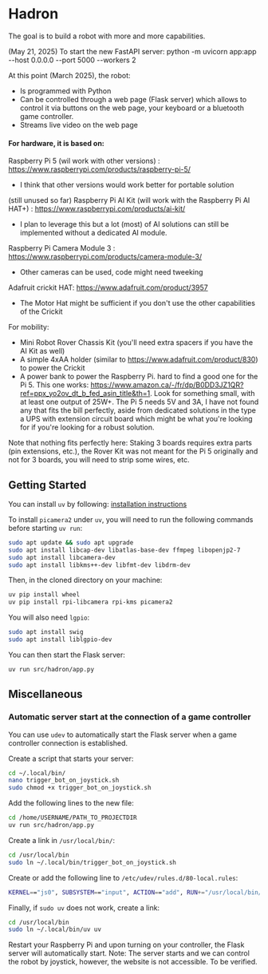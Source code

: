 # Hadron
The goal is to build a robot with more and more capabilities.

(May 21, 2025)
To start the new FastAPI server:
  python -m uvicorn app:app --host 0.0.0.0 --port 5000 --workers 2



At this point (March 2025), the robot:
  - Is programmed with Python
  - Can be controlled through a web page (Flask server) which allows to control it via buttons on the web page, your keyboard or a bluetooth game controller.
  - Streams live video on the web page

#### For hardware, it is based on:

Raspberry Pi 5 (wil work with other versions) : https://www.raspberrypi.com/products/raspberry-pi-5/
  - I think that other versions would work better for portable solution
    
(still unused so far) Raspberry Pi AI Kit (will work with the Raspberry Pi AI HAT+) : https://www.raspberrypi.com/products/ai-kit/
  - I plan to leverage this but a lot (most) of AI solutions can still be implemented without a dedicated AI module.
    
Raspberry Pi Camera Module 3 : https://www.raspberrypi.com/products/camera-module-3/
  - Other cameras can be used, code might need tweeking

Adafruit crickit HAT: https://www.adafruit.com/product/3957
  - The Motor Hat might be sufficient if you don't use the other capabilities of the Crickit

For mobility:
- Mini Robot Rover Chassis Kit (you'll need extra spacers if you have the AI Kit as well)
- A simple 4xAA holder (similar to https://www.adafruit.com/product/830) to power the Crickit
- A power bank to power the Raspberry Pi. hard to find a good one for the Pi 5. This one works: https://www.amazon.ca/-/fr/dp/B0DD3JZ1QR?ref=ppx_yo2ov_dt_b_fed_asin_title&th=1. Look for something small, with at least one output of 25W+. The Pi 5 needs 5V and 3A, I have not found any that fits the bill perfectly, aside from dedicated solutions in the type a UPS with extension circuit board which might be what you're looking for if you're looking for a robust solution.

Note that nothing fits perfectly here: Staking 3 boards requires extra parts (pin extensions, etc.), the Rover Kit was not meant for the Pi 5 originally and not for 3 boards, you will need to strip some wires, etc.



## Getting Started

You can install `uv` by following: [installation instructions](https://docs.astral.sh/uv/getting-started/installation/)

To install `picamera2` under `uv`, you will need to run the following commands before starting `uv run`:

```bash
sudo apt update && sudo apt upgrade
sudo apt install libcap-dev libatlas-base-dev ffmpeg libopenjp2-7
sudo apt install libcamera-dev
sudo apt install libkms++-dev libfmt-dev libdrm-dev
```

Then, in the cloned directory on your machine:

```bash
uv pip install wheel
uv pip install rpi-libcamera rpi-kms picamera2
```

You will also need `lgpio`:

```bash
sudo apt install swig
sudo apt install liblgpio-dev
```

You can then start the Flask server:

```bash
uv run src/hadron/app.py
```

## Miscellaneous

### Automatic server start at the connection of a game controller

You can use `udev` to automatically start the Flask server when a game controller connection is established.

Create a script that starts your server:

```bash
cd ~/.local/bin/
nano trigger_bot_on_joystick.sh
sudo chmod +x trigger_bot_on_joystick.sh
```

Add the following lines to the new file:

```bash
cd /home/USERNAME/PATH_TO_PROJECTDIR
uv run src/hadron/app.py
```

Create a link in `/usr/local/bin/`:

```bash
cd /usr/local/bin
sudo ln ~/.local/bin/trigger_bot_on_joystick.sh
```

Create or add the following line to `/etc/udev/rules.d/80-local.rules`:

```bash
KERNEL=="js0", SUBSYSTEM=="input", ACTION=="add", RUN+="/usr/local/bin/trigger_bot_on_joystick.sh"
```

Finally, if `sudo uv` does not work, create a link:

```bash
cd /usr/local/bin
sudo ln ~/.local/bin/uv uv
```

Restart your Raspberry Pi and upon turning on your controller, the Flask server will automatically start.
Note: The server starts and we can control the robot by joystick, however, the website is not accessible. To be verified.

